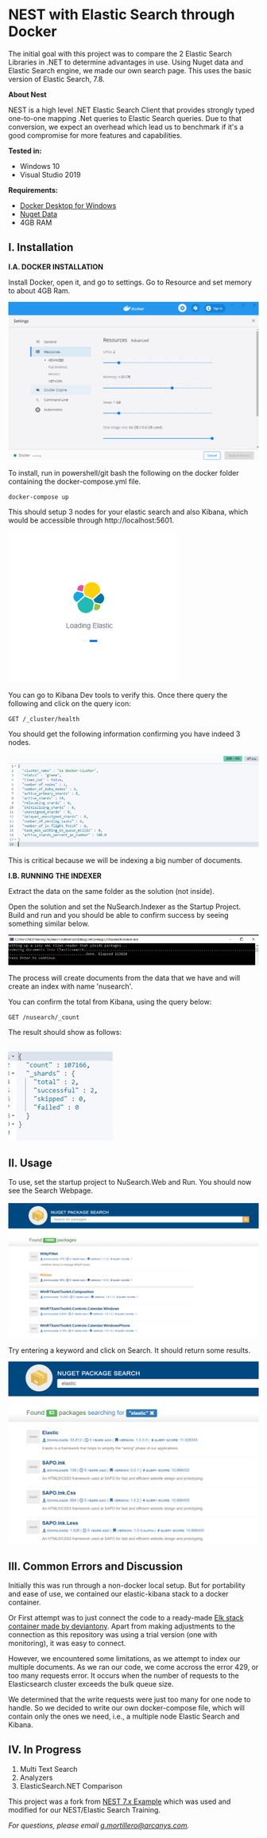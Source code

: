 # **NEST with Elastic Search through Docker**

The initial goal with this project was to compare the 2 Elastic Search Libraries in .NET to determine advantages in use. Using Nuget data and Elastic Search engine, we made our own search page. This uses the basic version of Elastic Search, 7.8.

**About Nest**

NEST is a high level .NET Elastic Search Client that provides strongly typed one-to-one mapping .Net queries to Elastic Search queries. Due to that conversion, we expect an overhead which lead us to benchmark if it's a good compromise for more features and capabilities.

**Tested in:**
- Windows 10
- Visual Studio 2019

**Requirements:**

- [Docker Desktop for Windows](https://docs.docker.com/get-docker/)
- [Nuget Data](https://nusearch.blob.core.windows.net/dump/nuget-data-jul-2017.zip)
- 4GB RAM

## I. Installation

**I.A. DOCKER INSTALLATION**

Install Docker, open it, and go to settings. Go to Resource and set memory to about 4GB Ram.

![image: set-ram-to-4gb.png](Images/set-ram-to-4gb.png)

To install, run in powershell/git bash the following on the docker folder containing the docker-compose.yml file.

    docker-compose up

This should setup 3 nodes for your elastic search and also Kibana, which would be accessible through http://localhost:5601.

![image: kibana-loading.png](Images/kibana-loading.png)

You can go to Kibana Dev tools to verify this. Once there query the following and click on the query icon:

    GET /_cluster/health

You should get the following information confirming you have indeed 3 nodes. 

![image: cluster-health.png](Images/cluster-health.png)

This is critical because we will be indexing a big number of documents.




**I.B. RUNNING THE INDEXER**

Extract the data on the same folder as the solution (not inside).

Open the solution and set the NuSearch.Indexer as the Startup Project. Build and run and you should be able to confirm success by seeing something similar below.

![image: import-success.png](Images/import-success.png)

The process will create documents from the data that we have and will create an index with name 'nusearch'.

You can confirm the total from Kibana, using the query below:

    GET /nusearch/_count

The result should show as follows:

![image: total-count.png](Images/total-count.png)

## II. Usage
To use, set the startup project to NuSearch.Web and Run. You should now see the Search Webpage.

![image: search-page.png](Images/search-page.png)

Try entering a keyword and click on Search. It should return some results.

![image: results-with-query-score.png](Images/results-with-query-score.png)

## III. Common Errors and Discussion

Initially this was run through a non-docker local setup. But for portability and ease of use, we contained our elastic-kibana stack to a docker container.

Or First attempt was to just connect the code to a ready-made [Elk stack container made by deviantony](https://github.com/deviantony/docker-elk). Apart from making adjustments to the connection as this repository was using a trial version (one with monitoring), it was easy to connect. 

However, we encountered some limitations, as we attempt to index our multiple documents. As we ran our code, we come accross the error 429, or too many requests error. It occurs when the number of requests to the Elasticsearch cluster exceeds the bulk queue size.

We determined that the write requests were just too many for one node to handle. So we decided to write our own docker-compose file, which will contain only the ones we need, i.e., a multiple node Elastic Search and Kibana.

## IV. In Progress

 1. Multi Text Search 
 2. Analyzers
 3. ElasticSearch.NET Comparison

This project was a fork from [NEST 7.x Example](https://github.com/elastic/elasticsearch-net-example/tree/7.x) which was used and modified for our NEST/Elastic Search Training.

*For questions, please email g.mortillero@arcanys.com.*
